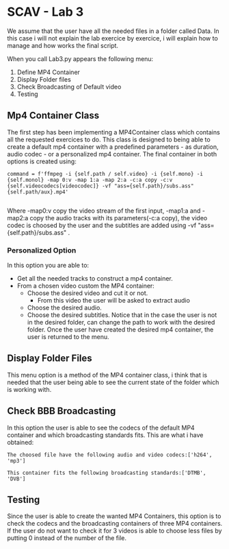 # SCAV - Lab 3
We assume that the user have all the needed files in a folder called Data.
In this case i will not explain the lab exercice by exercice, i will explain how to manage and how works the final script.

When you call Lab3.py appears the following menu:
1. Define MP4 Container
2. Display Folder files
4. Check Broadcasting of Default video
5. Testing

## Mp4 Container Class
The first step has been implementing a MP4Container class which contains all the requested exercices to do. This class is designed to being able to create a default mp4 container with a predefined parameters - as duration, audio codec - or a personalized mp4 container.
The final container in both options is created using:
````
command = f'ffmpeg -i {self.path / self.video} -i {self.mono} -i {self.monol} -map 0:v -map 1:a -map 2:a -c:a copy -c:v {self.videocodecs[videocodec]} -vf "ass={self.path}/subs.ass" {self.path/aux}.mp4'
        
````
Where -map0:v copy the video stream of the first input, -map1:a and -map2:a copy the audio tracks with its parameters(-c:a copy), the video codec is choosed by the user and the subtitles are added using -vf "ass={self.path}/subs.ass" .

### Personalized Option
In this option you are able to:
- Get all the needed tracks to construct a mp4 container.
- From a chosen video custom the MP4 container:
    - Choose the desired video and cut it or not.
        - From this video the user will be asked to extract audio
    - Choose the desired audio.
    - Choose the desired subtitles.
Notice that in the case the user is not in the desired folder, can change the path to work with the desired folder. Once the user have created the desired mp4 container, the user is returned to the menu.

## Display Folder Files
This menu option is a method of the MP4 container class, i think that is needed that the user being able to see the current state of the folder which is working with.

## Check BBB Broadcasting
In this option the user is able to see the codecs of the default MP4 container and which broadcasting standards fits. 
This are what i have obtained:

`The choosed file have the following audio and video codecs:['h264', 'mp3']`

`This container fits the following broadcasting standards:['DTMB', 'DVB']`

## Testing

Since the user is able to create the wanted MP4 Containers, this option is to check the codecs and the broadcasting containers of three MP4 containers. If the user do not want to check it for 3 videos is able to choose less files by putting 0 instead of the number of the file.
